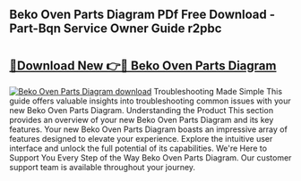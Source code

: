 ## Beko Oven Parts Diagram PDf Free Download - Part-Bqn Service Owner Guide r2pbc

# <h2><a href="http://dfnbyz3.blite.top/?on=Beko+Oven+Parts+Diagram">🔗Download New 👉🔴 Beko Oven Parts Diagram</a></h2>

[![Beko Oven Parts Diagram download](https://i.imgur.com/lujVjoI.png)](http://dfnbyz3.blite.top/?on=Beko+Oven+Parts+Diagram)
Troubleshooting Made Simple This guide offers valuable insights into troubleshooting common issues with your new Beko Oven Parts Diagram. Understanding the Product This section provides an overview of your new Beko Oven Parts Diagram and its key features. Your new Beko Oven Parts Diagram boasts an impressive array of features designed to elevate your experience. Explore the intuitive user interface and unlock the full potential of its capabilities. We're Here to Support You Every Step of the Way Beko Oven Parts Diagram. Our customer support team is available throughout your journey.
